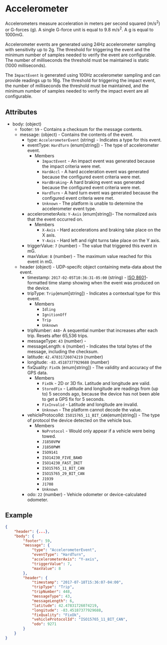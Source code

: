 # Accelerometer

Accelerometers measure acceleration in meters per second squared
(m/s<sup>2</sup>) or G-forces (g). A single G-force unit is equal to 9.8
m/s<sup>2</sup>. A g is equal to 1000mG.

Accelerometer events are generated using 24Hz accelerometer sampling with
sensitivity up to 2g. The threshold for triggering the event and the minimum
number of samples needed to verify the event are configurable. The number of
milliseconds the threshold must be maintained is static (1000 milliseconds).

The `ImpactEvent` is generated using 100Hz accelerometer sampling and can provide
readings up to 16g. The threshold for triggering the impact event, the number of
milliseconds the threshold must be maintained, and the minimum number of samples
needed to verify the impact event are all configurable.

## Attributes
- body: (object)
  - footer: `59` - Contains a checksum for the message contents.
  - message: (object) - Contains the contents of the event.
    - type: `AccelerometerEvent` (string) - Indicates a type for this event.
    - eventType: `HardTurn` (enum[string]) - The type of accelerometer event.
      - Members
        - `ImpactEvent` - An impact event was generated because the impact criteria were met.
        - `HardAccl` - A hard acceleration event was generated because the configured event criteria were met.
        - `HardBraking`- A hard braking event was generated because the configured event criteria were met.
        - `HardTurn` - A hard turn event was generated because the configured event criteria were met.
        - `Unknown` - The platform is unable to determine the accelerometer event type.
    - accelerometerAxis: `Y-Axis` (enum[string])- The normalized axis that the event occurred on.
      - Members
        - `X-Axis` - Hard accelerations and braking take place on the X axis.
        - `Y-Axis` - Hard left and right turns take place on the Y axis.
    - triggerValue: `7` (number) - The value that triggered this event in mG.
    - maxValue: `8` (number) - The maximum value reached for this event in mG.
  - header (object) - UDP-specifc object containing meta-data about the event.
    - timestamp: `2017-02-05T10:36:31-05:00` (string) - [ISO 8601](https://en.wikipedia.org/wiki/ISO_8601)-formatted time stamp showing when the event was produced on the device.
    - tripType: `Trip`(enum[string]) - Indicates a contextual type for this event.
      - Members
        - `Idling`
        - `IgnitionOff`
        - `Trip`
        - `Unknown`
    - tripNumber: `448`- A sequential number that increases after each trip. Resets after 65,536 trips.
    - messageType: `43` (number) - 
    - messageLength: `6` (number) - Indicates the total bytes of the message, including the checksum.
    - latitude: `42.47831726074219` (number)
    - longitude: `-83.45187377929688` (number)
    - fixQuality: `FixOk` (enum[string]) - The validity and accuracy of the GPS data.
      - Members
        - `FixOk` - 2D or 3D fix. Latitude and longitude are valid.
        - `StoredFix` - Latitude and longitude are readings from (up to) 5 seconds ago, because the device has not been able to get a GPS fix for 5 seconds.
        - `FixInvalid` - Latitude and longitude are invalid.
        - `Unknown` - The platform cannot decode the value.
    - vehicleProtocolId: `ISO15765_11_BIT_CAN`(enum[string]) - The type of protocol the device detected on the vehicle bus.
      - Members
        - `NoProtocol` - Would only appear if a vehicle were being towed. 
        - `J1850VPW`
        - `J1850PWM`
        - `ISO9141`
        - `ISO14230_FIVE_BAWD`
        - `ISO14230_FAST_INIT`
        - `ISO15765_11_BIT_CAN`
        - `ISO15765_29_BIT_CAN`
        - `J1939`
        - `J1708`
        - `Unknown`
    - odo: `22` (number) - Vehicle odometer or device-calculated odometer.

## Example

```json
{
    "header": {...},
    "body": {
        "footer": 59,
        "message": {
            "type": "AccelerometerEvent",
            "eventType": "HardTurn",
            "accelerometerAxis": "Y-axis",
            "triggerValue": 7,
            "maxValue": 8
        },
        "header": {
            "timestamp": "2017-07-18T15:36:07-04:00",
            "tripType": "Trip",
            "tripNumber": 448,
            "messageType": 43,
            "messageLength": 6,
            "latitude": 42.47831726074219,
            "longitude": -83.45187377929688,
            "fixQuality": "FixOk",
            "vehicleProtocolId": "ISO15765_11_BIT_CAN",
            "odo": 9271
        }
    }
}
```
